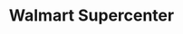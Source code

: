 ---
title: "Walmart Supercenter"
url: /roanoke/walmart-supercenter-challenger-avenue/
shop: supermarket
---